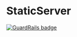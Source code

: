 # StaticServer

[![GuardRails badge](https://badges.production.guardrails.io/johnkrovitch/StaticServer.svg)](https://www.guardrails.io)